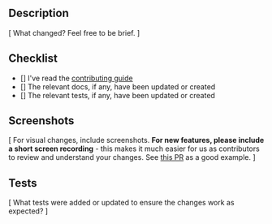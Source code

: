 ## Description

[ What changed? Feel free to be brief. ]

## Checklist

- [] I've read the [contributing guide](https://github.com/continuedev/continue/blob/main/CONTRIBUTING.md)
- [] The relevant docs, if any, have been updated or created
- [] The relevant tests, if any, have been updated or created

## Screenshots

[ For visual changes, include screenshots. **For new features, please include a short screen recording** - this makes it much easier for us as contributors to review and understand your changes. See [this PR](https://github.com/continuedev/continue/pull/6455) as a good example. ]

## Tests

[ What tests were added or updated to ensure the changes work as expected? ]
